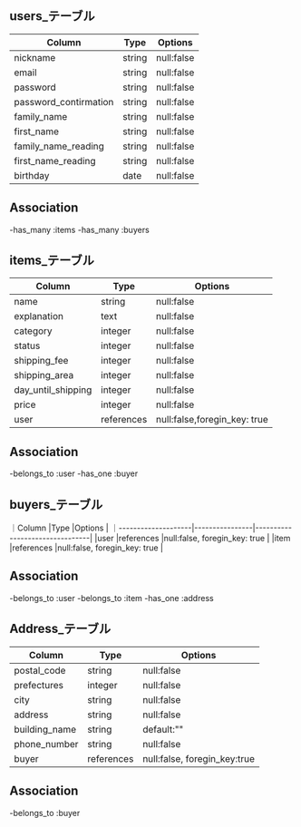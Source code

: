 ## users_テーブル

|Column               |Type       |  Options        |
|---------------------|-----------|-----------------|
|nickname             |string     | null:false      |
|email                |string     | null:false      |
|password             |string     | null:false      |
|password_contirmation|string     | null:false      |
|family_name          |string     | null:false      |
|first_name           |string     | null:false      |
|family_name_reading  |string     | null:false      |
|first_name_reading   |string     | null:false      |
|birthday             |date       | null:false      |

## Association 

-has_many :items
-has_many :buyers

## items_テーブル

|Column               |Type           | Options                      |
|---------------------|---------------|------------------------------|
|name                 |string         | null:false                   |
|explanation          |text           | null:false                   |
|category             |integer        | null:false                   |
|status               |integer        | null:false                   |
|shipping_fee         |integer        | null:false                   |
|shipping_area        |integer        | null:false                   |
|day_until_shipping   |integer        | null:false                   |
|price                |integer        | null:false                   |
|user                 |references     | null:false,foregin_key: true |

## Association

-belongs_to :user
-has_one :buyer


## buyers_テーブル
｜Column              |Type            |Options                         |
｜--------------------|----------------|--------------------------------|
|user                 |references      |null:false, foregin_key: true   |
|item                 |references      |null:false, foregin_key: true   |

## Association

-belongs_to :user
-belongs_to :item
-has_one :address

## Address_テーブル
|Column        | Type              |Options                      |
|--------------|-------------------|-----------------------------|
|postal_code   | string            | null:false                  |
|prefectures   | integer           | null:false                  | 
|city          | string            | null:false                  |
|address       | string            | null:false                  |
|building_name | string            | default:""                  |
|phone_number  | string            | null:false                  |
|buyer         |references         | null:false, foregin_key:true|


## Association 

-belongs_to :buyer

